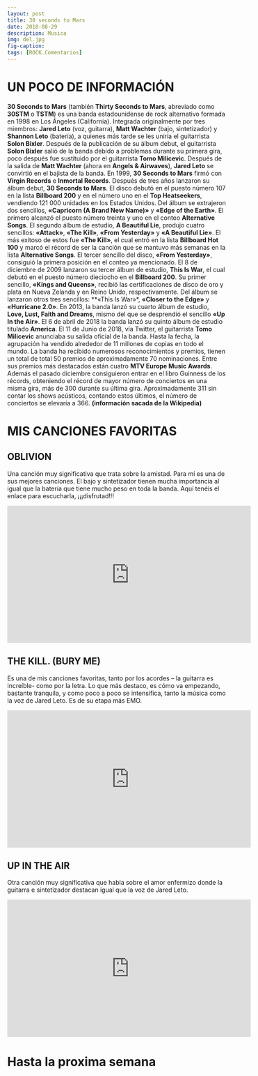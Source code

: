```yaml
---
layout: post
title: 30 seconds to Mars
date: 2018-08-29
description: Musica
img: del.jpg
fig-caption: 
tags: [ROCK.Comentarios]
---
```


# UN POCO DE INFORMACIÓN

**30 Seconds to Mars** (también **Thirty Seconds to Mars**, abreviado como **30STM** o **TSTM**) es una banda estadounidense de rock alternativo formada en 1998 en Los Ángeles (California). Integrada originalmente por tres miembros: **Jared Leto** (voz, guitarra), **Matt Wachter** (bajo, sintetizador) y **Shannon Leto** (batería), a quienes más tarde se les uniría el guitarrista **Solon Bixler**. Después de la publicación de su álbum debut, el guitarrista **Solon Bixler** salió de la banda debido a problemas durante su primera gira, poco después fue sustituido por el guitarrista **Tomo Milicevic**. Después de la salida de **Matt Wachter** (ahora en **Angels & Airwaves**), **Jared Leto** se convirtió en el bajista de la banda. 
En 1999, **30 Seconds to Mars** firmó con **Virgin Records** e **Inmortal Records**. Después de tres años lanzaron su álbum debut, **30 Seconds to Mars**. El disco debutó en el puesto número 107 en la lista **Billboard 200** y en el número uno en el **Top Heatseekers**, vendiendo 121 000 unidades en los Estados Unidos. Del álbum se extrajeron dos sencillos, **«Capricorn (A Brand New Name)»** y **«Edge of the Earth»**. El primero alcanzó el puesto número treinta y uno en el conteo **Alternative Songs**. El segundo álbum de estudio, **A Beautiful Lie**, produjo cuatro sencillos: **«Attack»**, **«The Kill»**, **«From Yesterday»** y **«A Beautiful Lie»**. El más exitoso de estos fue **«The Kill»**, el cual entró en la lista **Billboard Hot 100** y marcó el récord de ser la canción que se mantuvo más semanas en la lista **Alternative Songs**. El tercer sencillo del disco, **«From Yesterday»**, consiguió la primera posición en el conteo ya mencionado. 
El 8 de diciembre de 2009 lanzaron su tercer álbum de estudio, **This Is War**, el cual debutó en el puesto número dieciocho en el **Billboard 200**. Su primer sencillo, **«Kings and Queens»**, recibió las certificaciones de disco de oro y plata en Nueva Zelanda y en
Reino Unido, respectivamente. Del álbum se lanzaron otros tres sencillos: **«This Is War»*, **«Closer to the Edge»** y **«Hurricane 2.0»**. En 2013, la banda lanzó su cuarto álbum de estudio, **Love, Lust, Faith and Dreams**, mismo del que se desprendió el sencillo **«Up In the Air»**. 
El 6 de abril de 2018 la banda lanzó su quinto álbum de estudio titulado **America**. 
El 11 de Junio de 2018, vía Twitter, el guitarrista **Tomo Milicevic** anunciaba su salida oficial de la banda. 
Hasta la fecha, la agrupación ha vendido alrededor de 11 millones de copias en todo el mundo. La banda ha recibido numerosos reconocimientos y premios, tienen un total de total 50 premios de aproximadamente 70 nominaciones. Entre sus premios más destacados están cuatro **MTV Europe Music Awards**. Además el pasado diciembre consiguieron entrar en el libro Guinness de los récords, obteniendo el récord de mayor número de conciertos en una misma gira, más de 300 durante su última gira. Aproximadamente 311 sin contar los shows acústicos, contando estos últimos, el número de conciertos se elevaría a 366. 
**(información sacada de la Wikipedia)**







# MIS CANCIONES FAVORITAS
 



## OBLIVION
Una canción muy significativa que trata sobre la amistad.
Para mí es una de sus mejores canciones. El bajo y sintetizador tienen mucha importancia al igual que la batería que tiene mucho peso en toda la banda.
Aquí tenéis el enlace para escucharla, ¡¡¡disfrutad!!!




<iframe width="560" height="315" src="https://www.youtube.com/embed/UnTwX0Y9pjo" frameborder="0" allow="autoplay; encrypted-media" allowfullscreen></iframe>



## THE KILL. (BURY ME)
Es una de mis canciones favoritas, tanto por los acordes – la guitarra es increíble- como por la letra. Lo que más destaco, es cómo va empezando, bastante tranquila, y como poco a poco se intensifica, tanto la música como la voz de Jared Leto. Es de su etapa más EMO.
<iframe width="560" height="315" src="https://www.youtube.com/embed/8yvGCAvOAfM" frameborder="0" allow="autoplay; encrypted-media" allowfullscreen></iframe> 





## UP IN THE AIR
Otra canción muy significativa
que habla sobre el amor enfermizo
donde la guitarra e sintetizador destacan igual que la voz de Jared Leto.





<iframe width="560" height="315" src="https://www.youtube.com/embed/y9uSyICrtow" frameborder="0" allow="autoplay; encrypted-media" allowfullscreen></iframe>









# Hasta la proxima semana
